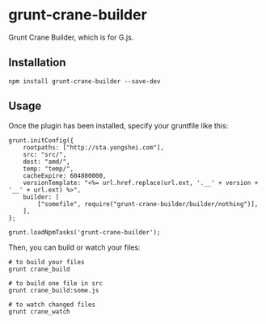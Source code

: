 # grunt-crane-builder

Grunt Crane Builder, which is for G.js.

## Installation

```shell
npm install grunt-crane-builder --save-dev
```

## Usage

Once the plugin has been installed, specify your gruntfile like this:

```
grunt.initConfig({
    rootpaths: ["http://sta.yongshei.com"],
    src: "src/",
    dest: "amd/",
    temp: "temp/",
    cacheExpire: 604800000,
    versionTemplate: "<%= url.href.replace(url.ext, '.__' + version + '__' + url.ext) %>",
    builder: [
        ["somefile", require("grunt-crane-builder/builder/nothing")],
    ],
};

grunt.loadNpmTasks('grunt-crane-builder');
```

Then, you can build or watch your files:

```
# to build your files
grunt crane_build
```

```
# to build one file in src
grunt crane_build:some.js
```

```
# to watch changed files
grunt crane_watch
```